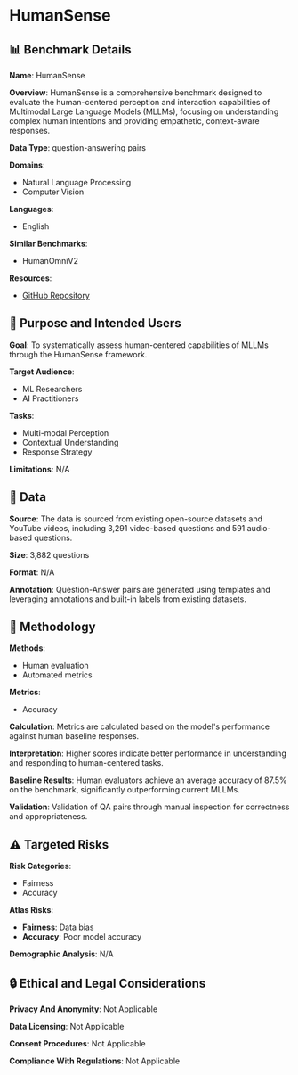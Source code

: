 # HumanSense

## 📊 Benchmark Details

**Name**: HumanSense

**Overview**: HumanSense is a comprehensive benchmark designed to evaluate the human-centered perception and interaction capabilities of Multimodal Large Language Models (MLLMs), focusing on understanding complex human intentions and providing empathetic, context-aware responses.

**Data Type**: question-answering pairs

**Domains**:
- Natural Language Processing
- Computer Vision

**Languages**:
- English

**Similar Benchmarks**:
- HumanOmniV2

**Resources**:
- [GitHub Repository](https://github.com/antgroup/HumanSense)

## 🎯 Purpose and Intended Users

**Goal**: To systematically assess human-centered capabilities of MLLMs through the HumanSense framework.

**Target Audience**:
- ML Researchers
- AI Practitioners

**Tasks**:
- Multi-modal Perception
- Contextual Understanding
- Response Strategy

**Limitations**: N/A

## 💾 Data

**Source**: The data is sourced from existing open-source datasets and YouTube videos, including 3,291 video-based questions and 591 audio-based questions.

**Size**: 3,882 questions

**Format**: N/A

**Annotation**: Question-Answer pairs are generated using templates and leveraging annotations and built-in labels from existing datasets.

## 🔬 Methodology

**Methods**:
- Human evaluation
- Automated metrics

**Metrics**:
- Accuracy

**Calculation**: Metrics are calculated based on the model's performance against human baseline responses.

**Interpretation**: Higher scores indicate better performance in understanding and responding to human-centered tasks.

**Baseline Results**: Human evaluators achieve an average accuracy of 87.5% on the benchmark, significantly outperforming current MLLMs.

**Validation**: Validation of QA pairs through manual inspection for correctness and appropriateness.

## ⚠️ Targeted Risks

**Risk Categories**:
- Fairness
- Accuracy

**Atlas Risks**:
- **Fairness**: Data bias
- **Accuracy**: Poor model accuracy

**Demographic Analysis**: N/A

## 🔒 Ethical and Legal Considerations

**Privacy And Anonymity**: Not Applicable

**Data Licensing**: Not Applicable

**Consent Procedures**: Not Applicable

**Compliance With Regulations**: Not Applicable

